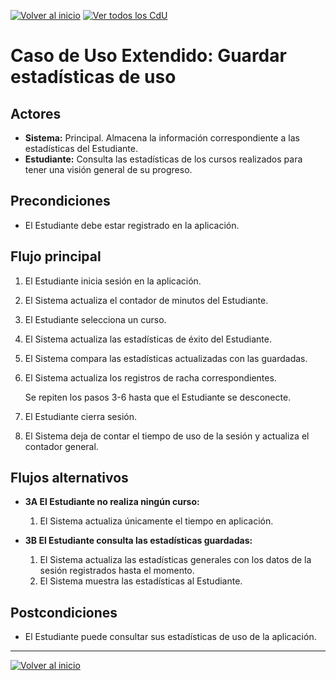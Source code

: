 [![Volver al inicio](https://img.shields.io/badge/⬅️_Volver_al_inicio-4CAF50?style=for-the-badge)](../../README.md)
[![Ver todos los CdU](https://img.shields.io/badge/📋_Ver_todos_los_CdU-C62828?style=for-the-badge)](./CasosDeUso.md)

# Caso de Uso Extendido: Guardar estadísticas de uso

## Actores

- **Sistema:** Principal. Almacena la información correspondiente a las estadísticas del Estudiante.
- **Estudiante:** Consulta las estadísticas de los cursos realizados para tener una visión general de su progreso.

## Precondiciones

- El Estudiante debe estar registrado en la aplicación.

## Flujo principal

1. El Estudiante inicia sesión en la aplicación.
2. El Sistema actualiza el contador de minutos del Estudiante.
3. El Estudiante selecciona un curso.
4. El Sistema actualiza las estadísticas de éxito del Estudiante.
5. El Sistema compara las estadísticas actualizadas con las guardadas.
6. El Sistema actualiza los registros de racha correspondientes.

   Se repiten los pasos 3-6 hasta que el Estudiante se desconecte.

7. El Estudiante cierra sesión.
8. El Sistema deja de contar el tiempo de uso de la sesión y actualiza el contador general.

## Flujos alternativos

- **3A El Estudiante no realiza ningún curso:**
  1. El Sistema actualiza únicamente el tiempo en aplicación.

- **3B El Estudiante consulta las estadísticas guardadas:**
  1. El Sistema actualiza las estadísticas generales con los datos de la sesión registrados hasta el momento.
  2. El Sistema muestra las estadísticas al Estudiante.

## Postcondiciones

- El Estudiante puede consultar sus estadísticas de uso de la aplicación.
  

---

[![Volver al inicio](https://img.shields.io/badge/⬅️_Volver_al_inicio-4CAF50?style=for-the-badge)](../../README.md)
